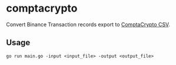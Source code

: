 # comptacrypto

Convert Binance Transaction records export to [ComptaCrypto CSV](https://comptacrypto.com/documentation/importer-un-fichier-csv/).

## Usage

```
go run main.go -input <input_file> -output <output_file>
```
